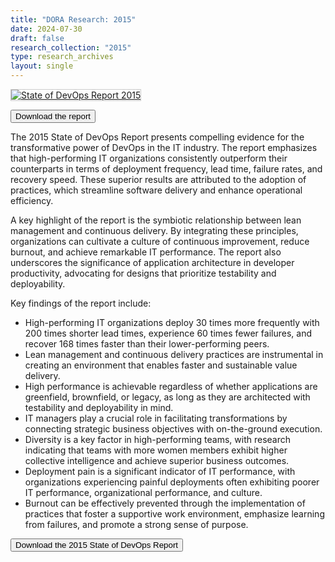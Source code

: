 ```yaml
---
title: "DORA Research: 2015"
date: 2024-07-30
draft: false
research_collection: "2015"
type: research_archives
layout: single
---
```


<grid class="border_none" style="margin-top:1rem;">
<item>

<a href="2015-state-of-devops-report.pdf" target="_blank"><img src="2015-state-of-devops-report.png" alt="State of DevOps Report 2015" style="border: 1px solid #ccc"/></a>

</item>

<item>
<p>
<a href="2015-state-of-devops-report.pdf" target="_blank"><button class="secondary">Download the report</button></a>
</p>
</item>
</grid>

The 2015 State of DevOps Report presents compelling evidence for the transformative power of DevOps in the IT industry. The report emphasizes that high-performing IT organizations consistently outperform their counterparts in terms of deployment frequency, lead time, failure rates, and recovery speed. These superior results are attributed to the adoption of practices, which streamline software delivery and enhance operational efficiency.

A key highlight of the report is the symbiotic relationship between lean management and continuous delivery. By integrating these principles, organizations can cultivate a culture of continuous improvement, reduce burnout, and achieve remarkable IT performance. The report also underscores the significance of application architecture in developer productivity, advocating for designs that prioritize testability and deployability.

Key findings of the report include:

* High-performing IT organizations deploy 30 times more frequently with 200 times shorter lead times, experience 60 times fewer failures, and recover 168 times faster than their lower-performing peers.
* Lean management and continuous delivery practices are instrumental in creating an environment that enables faster and sustainable value delivery.
* High performance is achievable regardless of whether applications are greenfield, brownfield, or legacy, as long as they are architected with testability and deployability in mind.
* IT managers play a crucial role in facilitating transformations by connecting strategic business objectives with on-the-ground execution.
* Diversity is a key factor in high-performing teams, with research indicating that teams with more women members exhibit higher collective intelligence and achieve superior business outcomes.
* Deployment pain is a significant indicator of IT performance, with organizations experiencing painful deployments often exhibiting poorer IT performance, organizational performance, and culture.
* Burnout can be effectively prevented through the implementation of practices that foster a supportive work environment, emphasize learning from failures, and promote a strong sense of purpose.

<a href="2015-state-of-devops-report.pdf" target="_blank"><button class="secondary">Download the 2015 State of DevOps Report</button></a>
